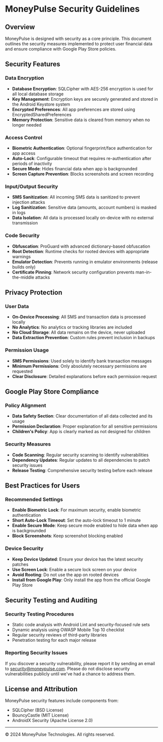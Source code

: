 # MoneyPulse Security Guidelines

## Overview

MoneyPulse is designed with security as a core principle. This document outlines the security measures implemented to protect user financial data and ensure compliance with Google Play Store policies.

## Security Features

### Data Encryption
- **Database Encryption**: SQLCipher with AES-256 encryption is used for all local database storage
- **Key Management**: Encryption keys are securely generated and stored in the Android Keystore system
- **Encrypted Preferences**: All app preferences are stored using EncryptedSharedPreferences
- **Memory Protection**: Sensitive data is cleared from memory when no longer needed

### Access Control
- **Biometric Authentication**: Optional fingerprint/face authentication for app access
- **Auto-Lock**: Configurable timeout that requires re-authentication after periods of inactivity
- **Secure Mode**: Hides financial data when app is backgrounded
- **Screen Capture Prevention**: Blocks screenshots and screen recording

### Input/Output Security
- **SMS Sanitization**: All incoming SMS data is sanitized to prevent injection attacks
- **Log Sanitization**: Sensitive data (amounts, account numbers) is masked in logs
- **Data Isolation**: All data is processed locally on-device with no external transmission

### Code Security
- **Obfuscation**: ProGuard with advanced dictionary-based obfuscation
- **Root Detection**: Runtime checks for rooted devices with appropriate warnings
- **Emulator Detection**: Prevents running in emulator environments (release builds only)
- **Certificate Pinning**: Network security configuration prevents man-in-the-middle attacks

## Privacy Protection

### User Data
- **On-Device Processing**: All SMS and transaction data is processed locally
- **No Analytics**: No analytics or tracking libraries are included
- **No Cloud Storage**: All data remains on the device, never uploaded
- **Data Extraction Prevention**: Custom rules prevent inclusion in backups

### Permission Usage
- **SMS Permissions**: Used solely to identify bank transaction messages
- **Minimum Permissions**: Only absolutely necessary permissions are requested
- **Clear Disclosure**: Detailed explanations before each permission request

## Google Play Store Compliance

### Policy Alignment
- **Data Safety Section**: Clear documentation of all data collected and its usage
- **Permission Declaration**: Proper explanation for all sensitive permissions
- **Children's Policy**: App is clearly marked as not designed for children

### Security Measures
- **Code Scanning**: Regular security scanning to identify vulnerabilities
- **Dependency Updates**: Regular updates to all dependencies to patch security issues
- **Release Testing**: Comprehensive security testing before each release

## Best Practices for Users

### Recommended Settings
- **Enable Biometric Lock**: For maximum security, enable biometric authentication
- **Short Auto-Lock Timeout**: Set the auto-lock timeout to 1 minute
- **Enable Secure Mode**: Keep secure mode enabled to hide data when app is backgrounded
- **Block Screenshots**: Keep screenshot blocking enabled

### Device Security
- **Keep Device Updated**: Ensure your device has the latest security patches
- **Use Screen Lock**: Enable a secure lock screen on your device
- **Avoid Rooting**: Do not use the app on rooted devices
- **Install from Google Play**: Only install the app from the official Google Play Store

## Security Testing and Auditing

### Security Testing Procedures
- Static code analysis with Android Lint and security-focused rule sets
- Dynamic analysis using OWASP Mobile Top 10 checklist
- Regular security reviews of third-party libraries
- Penetration testing for each major release

### Reporting Security Issues
If you discover a security vulnerability, please report it by sending an email to security@moneypulse.com. Please do not disclose security vulnerabilities publicly until we've had a chance to address them.

## License and Attribution

MoneyPulse security features include components from:
- SQLCipher (BSD License)
- BouncyCastle (MIT License)
- AndroidX Security (Apache License 2.0)

---

© 2024 MoneyPulse Technologies. All rights reserved. 